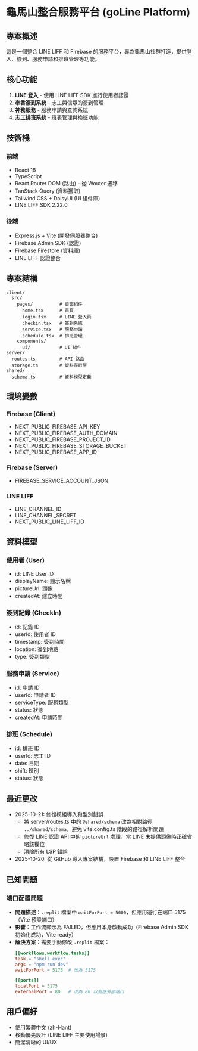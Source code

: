 # 龜馬山整合服務平台 (goLine Platform)

## 專案概述
這是一個整合 LINE LIFF 和 Firebase 的服務平台，專為龜馬山社群打造，提供登入、簽到、服務申請和排班管理等功能。

## 核心功能
1. **LINE 登入** - 使用 LINE LIFF SDK 進行使用者認證
2. **奉香簽到系統** - 志工與信眾的簽到管理
3. **神務服務** - 服務申請與查詢系統
4. **志工排班系統** - 班表管理與換班功能

## 技術棧
### 前端
- React 18
- TypeScript
- React Router DOM (路由) - 從 Wouter 遷移
- TanStack Query (資料獲取)
- Tailwind CSS + DaisyUI (UI 組件庫)
- LINE LIFF SDK 2.22.0

### 後端
- Express.js + Vite (開發伺服器整合)
- Firebase Admin SDK (認證)
- Firebase Firestore (資料庫)
- LINE LIFF 認證整合

## 專案結構
```
client/
  src/
    pages/          # 頁面組件
      home.tsx      # 首頁
      login.tsx     # LINE 登入頁
      checkin.tsx   # 簽到系統
      service.tsx   # 服務申請
      schedule.tsx  # 排班管理
    components/
      ui/           # UI 組件
server/
  routes.ts         # API 路由
  storage.ts        # 資料存取層
shared/
  schema.ts         # 資料模型定義
```

## 環境變數
### Firebase (Client)
- NEXT_PUBLIC_FIREBASE_API_KEY
- NEXT_PUBLIC_FIREBASE_AUTH_DOMAIN
- NEXT_PUBLIC_FIREBASE_PROJECT_ID
- NEXT_PUBLIC_FIREBASE_STORAGE_BUCKET
- NEXT_PUBLIC_FIREBASE_APP_ID

### Firebase (Server)
- FIREBASE_SERVICE_ACCOUNT_JSON

### LINE LIFF
- LINE_CHANNEL_ID
- LINE_CHANNEL_SECRET
- NEXT_PUBLIC_LINE_LIFF_ID

## 資料模型
### 使用者 (User)
- id: LINE User ID
- displayName: 顯示名稱
- pictureUrl: 頭像
- createdAt: 建立時間

### 簽到記錄 (CheckIn)
- id: 記錄 ID
- userId: 使用者 ID
- timestamp: 簽到時間
- location: 簽到地點
- type: 簽到類型

### 服務申請 (Service)
- id: 申請 ID
- userId: 申請者 ID
- serviceType: 服務類型
- status: 狀態
- createdAt: 申請時間

### 排班 (Schedule)
- id: 排班 ID
- userId: 志工 ID
- date: 日期
- shift: 班別
- status: 狀態

## 最近更改
- 2025-10-21: 修復模組導入和型別錯誤
  - 將 server/routes.ts 中的 `@shared/schema` 改為相對路徑 `../shared/schema`，避免 vite.config.ts 階段的路徑解析問題
  - 修復 LINE 認證 API 中的 `pictureUrl` 處理，當 LINE 未提供頭像時正確省略該欄位
  - 清除所有 LSP 錯誤
- 2025-10-20: 從 GitHub 導入專案結構，設置 Firebase 和 LINE LIFF 整合

## 已知問題
### 端口配置問題
- **問題描述**：`.replit` 檔案中 `waitForPort = 5000`，但應用運行在端口 5175（Vite 預設端口）
- **影響**：工作流顯示為 FAILED，但應用本身啟動成功（Firebase Admin SDK 初始化成功，Vite ready）
- **解決方案**：需要手動修改 `.replit` 檔案：
  ```toml
  [[workflows.workflow.tasks]]
  task = "shell.exec"
  args = "npm run dev"
  waitForPort = 5175  # 改為 5175

  [[ports]]
  localPort = 5175
  externalPort = 80   # 改為 80 以對應外部端口
  ```

## 用戶偏好
- 使用繁體中文 (zh-Hant)
- 移動優先設計 (LINE LIFF 主要使用場景)
- 簡潔清晰的 UI/UX
